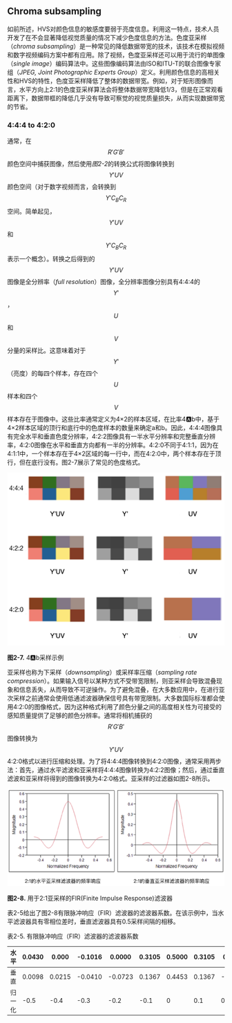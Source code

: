 ## Chroma subsampling
如前所述，HVS对颜色信息的敏感度要弱于亮度信息。利用这一特点，技术人员开发了在不会显著降低视觉质量的情况下减少色度信息的方法。色度亚采样（*chroma subsampling*）是一种常见的降低数据带宽的技术，该技术在模拟视频和数字视频编码方案中都有应用。除了视频，色度亚采样还可以用于流行的单图像（*single image*）编码算法中。这些图像编码算法由ISO和ITU-T的联合图像专家组（*JPEG, Joint Photographic Experts Group*）定义。利用颜色信息的高相关性和HVS的特性，色度亚采样降低了整体的数据带宽。例如，对于矩形图像而言，水平方向上2:1的色度亚采样算法会将整体数据带宽降低1/3，但是在正常观看距离下，数据带框的降低几乎没有导致可察觉的视觉质量损失，从而实现数据带宽的节省。

### 4:4:4 to 4:2:0
通常，在$$R'G'B'$$颜色空间中捕获图像，然后使用*图2-2*的转换公式将图像转换到$$Y'UV$$颜色空间（对于数字视频而言，会转换到$$Y'C_BC_R$$空间。简单起见，$$Y'UV$$和$$Y'C_BC_R$$表示一个概念）。转换之后得到的$$Y'UV$$图像是全分辨率（*full resolution*）图像，全分辨率图像分别具有4:4:4的$$Y'$$，$$U$$和$$V$$分量的采样比。这意味着对于$$Y'$$（亮度）的每四个样本，存在四个$$U$$样本和四个$$V$$样本存在于图像中。这些比率通常定义为4×2的样本区域，在比率4:a:b中，基于4×2样本区域的顶行和底行中的色度样本的数量来确定a和b。因此，4:4:4图像具有完全水平和垂直色度分辨率，4:2:2图像具有一半水平分辨率和完整垂直分辨率，4:2:0图像在水平和垂直方向都有一半的分辨率。4:2:0不同于4:1:1，因为在4:1:1中，一个样本存在于4×2区域的每一行中，而在4:2:0中，两个样本存在于顶行，但在底行没有。图2-7展示了常见的色度格式。

![](../images/2_7.png)

**图2-7.** 4:a:b采样示例

亚采样也称为下采样（*downsampling*）或采样率压缩（*sampling rate compression*）。如果输入信号以某种方式不受带宽限制，则亚采样会导致混叠现象和信息丢失，从而导致不可逆操作。为了避免混叠，在大多数应用中，在进行亚次采样之前通常会使用低通滤波器确保信号具有带宽限制。大多数国际标准都会使用4:2:0的图像格式，因为这种格式利用了颜色分量之间的高度相关性为可接受的感知质量提供了足够的颜色分辨率。通常将相机捕获的$$R'G'B'$$图像转换为$$Y'UV$$ 4:2:0格式以进行压缩和处理。为了将4:4:4图像转换到4:2:0图像，通常采用两步法：首先，通过水平滤波和亚采样将4:4:4图像转换为4:2:2图像；然后，通过垂直滤波和亚采样将得到的图像转换为4:2:0格式。亚采样的过滤器如图2-8所示。

![](../images/2_8.png)

**图2-8.** 用于2:1亚采样的FIR(Finite Impulse Response)滤波器

表2-5给出了图2-8有限脉冲响应（FIR）滤波器的滤波器系数。在该示例中，当水平滤波器具有零相位差时，垂直滤波器具有0.5采样间隔的相移。

表2-5. 有限脉冲响应（FIR）滤波器的滤波器系数

| 水平 | 0.0430 | 0.000 | -0.1016 | 0.0000 | 0.3105 | 0.5000 | 0.3105 | 0.0000 | -0.1016 | 0.0000 | 0.0430 |
| --- | --- | --- | --- | --- | --- | --- | --- | --- | --- | --- | --- |
| 垂直 | 0.0098 | 0.0215 | -0.0410 | -0.0723 | 0.1367 | 0.4453 | 0.1367 | -0.0723 | -0.0410 | 0.0215 | 0.0098 |
| 归一化 | -0.5 | -0.4 | -0.3 | -0.2 | -0.1 | 0 | 0.1 | 0.2 | 0.3 | 0.4 | 0.5 |
